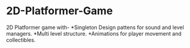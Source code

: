 # 2D-Platformer-Game
2D Platformer game with-
*Singleton Design pattens for sound and level managers.
*Multi level structure.
*Animations for player movement and collectibles.
